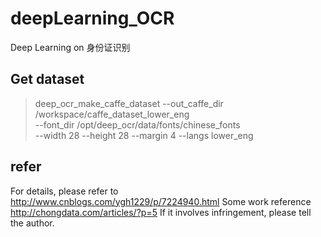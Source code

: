 # deepLearning_OCR
Deep Learning on 身份证识别    
## Get dataset
>deep_ocr_make_caffe_dataset --out_caffe_dir /workspace/caffe_dataset_lower_eng \
                   --font_dir /opt/deep_ocr/data/fonts/chinese_fonts \
                   --width 28 --height 28 --margin 4 --langs lower_eng
## refer
For details, please refer to  http://www.cnblogs.com/ygh1229/p/7224940.html
Some work reference http://chongdata.com/articles/?p=5
If it involves infringement, please tell the author.
